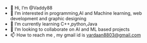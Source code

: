 - 👋 Hi, I’m @Vaddy88
- 👀 I’m interested in programming,AI and Machine learning, web development and graphic designing
- 🌱 I’m currently learning C++,python,Java
- 💞️ I’m looking to collaborate on AI and ML based projects
- 📫 How to reach me , my gmail id is vardaan8803@gmail.com

<!---
Vaddy88/Vaddy88 is a ✨ special ✨ repository because its `README.md` (this file) appears on your GitHub profile.
You can click the Preview link to take a look at your changes.
--->
